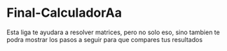 # Final-CalculadorAa
Esta liga te ayudara a resolver matrices, pero no solo eso, sino tambien te podra mostrar los pasos a seguir para que compares tus resultados
